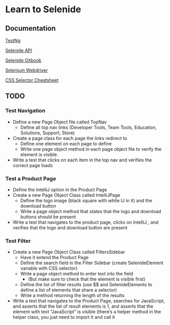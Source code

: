 # Learn to Selenide

## Documentation

[TestNg](https://testng.org/#_testng_xml)

[Selenide API](https://selenide.org/documentation.html)

[Selenide Gitbook](https://selenide.gitbooks.io/user-guide/content/en/selenide-api/selenide.html)

[Selenium Webdriver](https://www.selenium.dev/documentation/webdriver/)

[CSS Selector Cheatsheet](https://www.lambdatest.com/blog/locators-in-selenium-webdriver-with-examples/)

## TODO

### Test Navigation
* Define a new Page Object file called TopNav
    * Define all top nav links (Developer Tools, Team Tools, Education, Solutions, Support, Store)
* Create a page class for each page the links redirect to
    * Define one element on each page to define
    * Write one page object method in each page object file to verify the element is visible.
* Write a test that clicks on each item in the top nav and verifies the correct page loads


### Test a Product Page
* Define the IntelliJ option in the Product Page
* Create a new Page Object Class called IntelliJPage
    * Define the logo image (black square with white IJ in it) and the download button
    * Write a page object method that states that the logo and download buttons should be present
* Write a test that navigates to the product page, clicks on IntelliJ ,  and verifies that the logo and download button are present


### Test Filter
* Create a new Page Object Class called FiltersSidebar
    * Have it extend the Product Page
    * Define the search field in the Filter Sidebar (create SelenideElement variable with CSS selector)
    * Write a page object method to enter text into the field
        * (But make sure to check that the element is visible first)
    * Define the list of filter results (use $$ and SelenideElements to define a list of elements that share a selector)
    * Write a method returning the length of the results
* Write a test that navigates to the Product Page, searches for JavaScript, and asserts that the list of result elements is 1, and asserts that the element with text “JavaScript” is visible (there’s a helper method in the helper class, you just need to import it and call it



